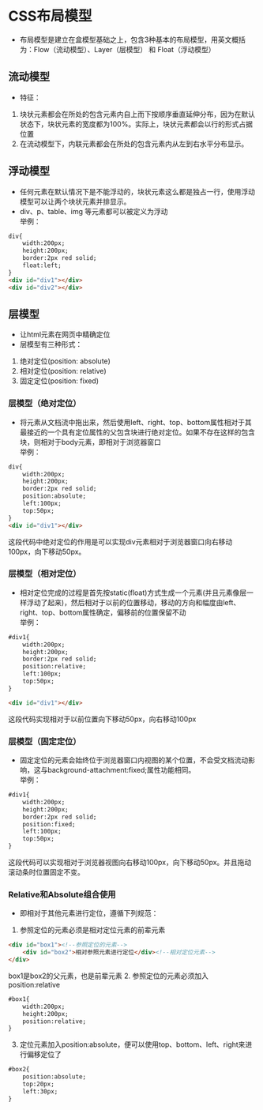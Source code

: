 # CSS布局模型
* 布局模型是建立在盒模型基础之上，包含3种基本的布局模型，用英文概括为：Flow（流动模型）、Layer（层模型） 和 Float（浮动模型）


## 流动模型
* 特征：
1. 块状元素都会在所处的包含元素内自上而下按顺序垂直延伸分布，因为在默认状态下，块状元素的宽度都为100%。实际上，块状元素都会以行的形式占据位置
2. 在流动模型下，内联元素都会在所处的包含元素内从左到右水平分布显示。


## 浮动模型
* 任何元素在默认情况下是不能浮动的，块状元素这么都是独占一行，使用浮动模型可以让两个块状元素并排显示。
* div、p、table、img 等元素都可以被定义为浮动  
举例：
```html
div{
    width:200px;
    height:200px;
    border:2px red solid;
    float:left;
}
<div id="div1"></div>
<div id="div2"></div>
```


## 层模型
* 让html元素在网页中精确定位
* 层模型有三种形式：
1. 绝对定位(position: absolute)
2. 相对定位(position: relative)
3. 固定定位(position: fixed)

### 层模型（绝对定位）
* 将元素从文档流中拖出来，然后使用left、right、top、bottom属性相对于其最接近的一个具有定位属性的父包含块进行绝对定位。如果不存在这样的包含块，则相对于body元素，即相对于浏览器窗口  
举例：
```html
div{
    width:200px;
    height:200px;
    border:2px red solid;
    position:absolute;
    left:100px;
    top:50px;
}
<div id="div1"></div>
```
这段代码中绝对定位的作用是可以实现div元素相对于浏览器窗口向右移动100px，向下移动50px。

### 层模型（相对定位）
* 相对定位完成的过程是首先按static(float)方式生成一个元素(并且元素像层一样浮动了起来)，然后相对于以前的位置移动，移动的方向和幅度由left、right、top、bottom属性确定，偏移前的位置保留不动  
举例：
```html
#div1{
    width:200px;
    height:200px;
    border:2px red solid;
    position:relative;
    left:100px;
    top:50px;
}

<div id="div1"></div>
```
这段代码实现相对于以前位置向下移动50px，向右移动100px

### 层模型（固定定位）
* 固定定位的元素会始终位于浏览器窗口内视图的某个位置，不会受文档流动影响，这与background-attachment:fixed;属性功能相同。  
举例：
```html
#div1{
    width:200px;
    height:200px;
    border:2px red solid;
    position:fixed;
    left:100px;
    top:50px;
}
```
这段代码可以实现相对于浏览器视图向右移动100px，向下移动50px。并且拖动滚动条时位置固定不变。

### Relative和Absolute组合使用
* 即相对于其他元素进行定位，遵循下列规范：
1. 参照定位的元素必须是相对定位元素的前辈元素
```html
<div id="box1"><!--参照定位的元素-->
    <div id="box2">相对参照元素进行定位</div><!--相对定位元素-->
</div>
```
box1是box2的父元素，也是前辈元素
2. 参照定位的元素必须加入position:relative
```html
#box1{
    width:200px;
    height:200px;
    position:relative;        
}
```
3. 定位元素加入position:absolute，便可以使用top、bottom、left、right来进行偏移定位了
```html
#box2{
    position:absolute;
    top:20px;
    left:30px;         
}
```